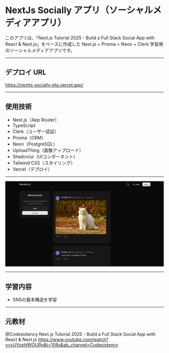 # NextJs Socially アプリ（ソーシャルメディアアプリ）

このアプリは、「Next.js Tutorial 2025 - Build a Full Stack Social App with React & Next.js」をベースに作成した Next.js + Prisma + Neon + Clerk 学習用のソーシャルメディアアプリです。

---

## デプロイ URL

https://nextjs-socially-eta.vercel.app/

---

## 使用技術

- Next.js（App Router）
- TypeScript
- Clerk（ユーザー認証）
- Prisma（ORM）
- Neon（PostgreSQL）
- UploadThing（画像アップロード）
- Shadcn/ui（UIコンポーネント）
- Tailwind CSS（スタイリング）
- Vercel（デプロイ）

---
![ホーム画面](https://github.com/t-kitamoto/nextjs-socially/blob/main/public/sample.png)

---
## 学習内容

- SNSの基本構造を学習

---

## 元教材

@Codesistency Next.js Tutorial 2025 - Build a Full Stack Social App with React & Next.js https://www.youtube.com/watch?v=vUYopHWOURg&t=108s&ab_channel=Codesistency

